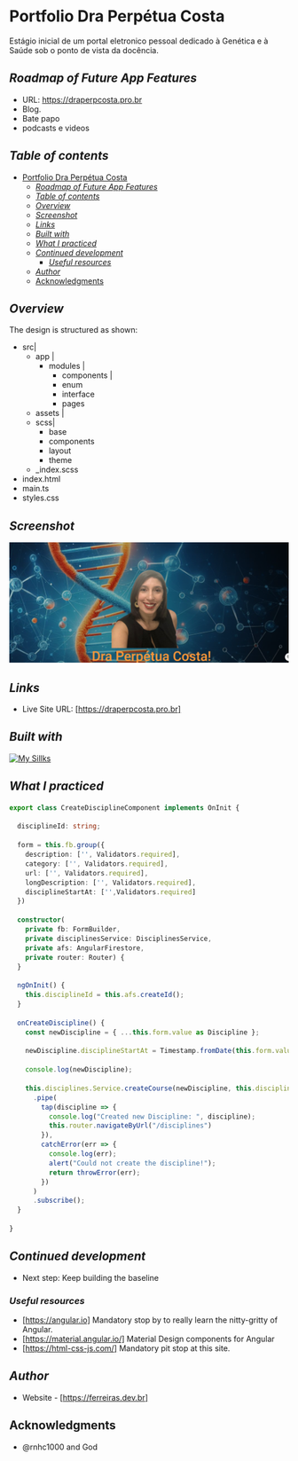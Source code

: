 # Portfolio Dra Perpétua Costa
Estágio inicial de um portal eletronico pessoal dedicado
à Genética e à Saúde sob o ponto de vista da docência.

## _Roadmap of Future App Features_ 
 - URL: https://draperpcosta.pro.br
 - Blog.
 - Bate papo
 - podcasts e videos 


## _Table of contents_
- [Portfolio Dra Perpétua Costa](#portfolio-dra-perpétua-costa)
  - [_Roadmap of Future App Features_](#roadmap-of-future-app-features)
  - [_Table of contents_](#table-of-contents)
  - [_Overview_](#overview)
  - [_Screenshot_](#screenshot)
  - [_Links_](#links)
  - [_Built with_](#built-with)
  - [_What I practiced_](#what-i-practiced)
  - [_Continued development_](#continued-development)
    - [_Useful resources_](#useful-resources)
  - [_Author_](#author)
  - [Acknowledgments](#acknowledgments)
## _Overview_
The design is structured as shown:
- src|
  - app |
     - modules |
          -  components |
          -  enum
          -  interface
          -  pages 
  - assets |
  - scss|
    - base
    -  components
    -  layout
    -  theme
  - _index.scss
- index.html
- main.ts
- styles.css 

## _Screenshot_
[![](./draPerpCostaReadme.png)](https://draperpcosta.pro.br)
## _Links_
- Live Site URL: [https://draperpcosta.pro.br] 
## _Built with_
[![My Sillks](https://skillicons.dev/icons?i=ts,angular,firebase,git,materialui,html,css,nginx,docker,redhat,aws,vscode)](https://skillicons.dev)

 ## _What I practiced_
``` ts
export class CreateDisciplineComponent implements OnInit {

  disciplineId: string;

  form = this.fb.group({
    description: ['', Validators.required],
    category: ['', Validators.required],
    url: ['', Validators.required],
    longDescription: ['', Validators.required],
    disciplineStartAt: ['',Validators.required]
  })

  constructor(
    private fb: FormBuilder,
    private disciplinesService: DisciplinesService,
    private afs: AngularFirestore,
    private router: Router) {
  }

  ngOnInit() {
    this.disciplineId = this.afs.createId();
  }

  onCreateDiscipline() {
    const newDiscipline = { ...this.form.value as Discipline };

    newDiscipline.disciplineStartAt = Timestamp.fromDate(this.form.value.disciplineStartAt);

    console.log(newDiscipline);

    this.disciplines.Service.createCourse(newDiscipline, this.disciplineId)
      .pipe(
        tap(discipline => {
          console.log("Created new Discipline: ", discipline);
          this.router.navigateByUrl("/disciplines")
        }),
        catchError(err => {
          console.log(err);
          alert("Could not create the discipline!");
          return throwError(err);
        })
      )
      .subscribe();
  }

}

``` 
## _Continued development_
- Next step: Keep building the baseline 
### _Useful resources_
- [https://angular.io] Mandatory stop by to really learn the nitty-gritty of Angular.
- [https://material.angular.io/] Material Design components for Angular
- [https://html-css-js.com/] Mandatory pit stop at this site.
## _Author_
- Website - [https://ferreiras.dev.br] 
## Acknowledgments
- @rnhc1000 and God
